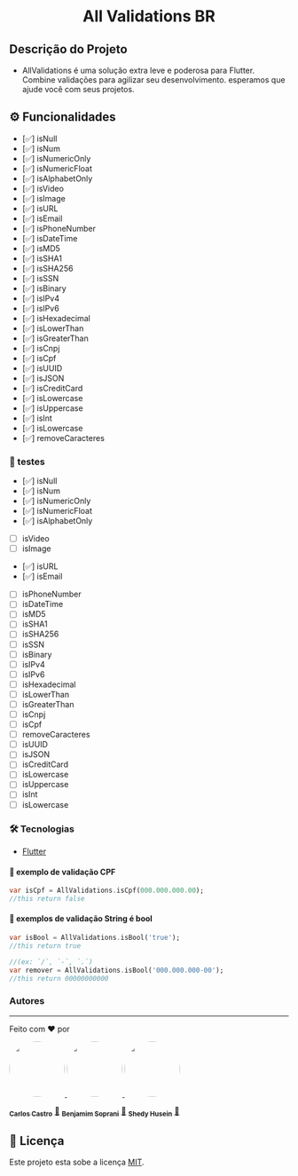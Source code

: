 <h1 align="center">All Validations BR</h1>

## Descrição do Projeto

- AllValidations é uma solução extra leve e poderosa para Flutter. Combine validações para agilizar seu desenvolvimento. esperamos que ajude você com seus projetos.

## ⚙️ Funcionalidades

- [✅]  isNull
- [✅]  isNum
- [✅]  isNumericOnly
- [✅]  isNumericFloat
- [✅]  isAlphabetOnly
- [✅]  isVideo
- [✅]  isImage
- [✅]  isURL
- [✅]  isEmail
- [✅]  isPhoneNumber
- [✅]  isDateTime
- [✅]  isMD5
- [✅]  isSHA1
- [✅]  isSHA256
- [✅]  isSSN
- [✅]  isBinary
- [✅]  isIPv4
- [✅]  isIPv6
- [✅]  isHexadecimal
- [✅]  isLowerThan
- [✅]  isGreaterThan
- [✅]  isCnpj
- [✅]  isCpf
- [✅]  isUUID
- [✅]  isJSON
- [✅]  isCreditCard
- [✅]  isLowercase
- [✅]  isUppercase
- [✅]  isInt
- [✅]  isLowercase
- [✅]  removeCaracteres

### 🧪 testes

- [✅]  isNull
- [✅]  isNum
- [✅]  isNumericOnly
- [✅]  isNumericFloat
- [✅]  isAlphabetOnly
- [ ]  isVideo
- [ ]  isImage
- [✅]  isURL
- [✅]  isEmail
- [ ]  isPhoneNumber
- [ ]  isDateTime
- [ ]  isMD5
- [ ]  isSHA1
- [ ]  isSHA256
- [ ]  isSSN
- [ ]  isBinary
- [ ]  isIPv4
- [ ]  isIPv6
- [ ]  isHexadecimal
- [ ]  isLowerThan
- [ ]  isGreaterThan
- [ ]  isCnpj
- [ ]  isCpf
- [ ]  removeCaracteres
- [ ]  isUUID
- [ ]  isJSON
- [ ]  isCreditCard
- [ ]  isLowercase
- [ ]  isUppercase
- [ ]  isInt
- [ ]  isLowercase

### 🛠 Tecnologias
- [Flutter](https://flutter.dev/)



#### 🎲 exemplo de validação CPF

```dart
var isCpf = AllValidations.isCpf(000.000.000.00); 
//this return false
```

#### 🎲 exemplos de validação String é bool 

```dart
var isBool = AllValidations.isBool('true'); 
//this return true
```

```dart
//(ex: `/`, `-`, `.`)
var remover = AllValidations.isBool('000.000.000-00'); 
//this return 00000000000
```

### Autores
---
Feito com ❤️ por 

<a href="###">
 <img style="border-radius: 50%;" src="https://avatars.githubusercontent.com/u/14837643?s=96&v=4" width="100px;" alt=""/>

 <a href="###">
 <img style="border-radius: 50%;" src="https://avatars.githubusercontent.com/u/60795279?v=4" width="100px;" alt=""/>

 
  <a href="###">
 <img style="border-radius: 50%;" src="https://avatars.githubusercontent.com/u/30814200?v=4" width="100px;" alt=""/>
 <br />

  <sub><b>Carlos Castro</b></sub></a> <a href="###" title="">🚀</a>
  <sub><b>Benjamim Soprani</b></sub></a> <a href="###" title="">🚀</a>
  <sub><b>Shedy Husein</b></sub></a> <a href="###" title="">🚀</a>

  
  ## 📝 Licença

Este projeto esta sobe a licença [MIT](./LICENSE).
